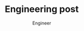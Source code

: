 ---
layout: ../../layouts/MarkdownPostLayout.astro
title: 'Engineering post'
pubDate: 2025-02-20
description: '(Short engineering description)'
author: 'Engineer'
image:
    url: '/images/engineering.jpg'
    alt: 'Several cogs and gears of different sizes in an industrial setting.'
tags: ["all-posts","science", "engineering"]
---